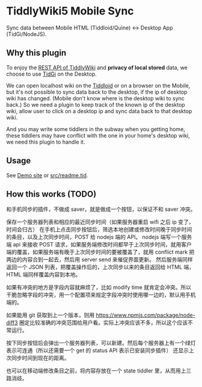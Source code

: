 # TiddlyWiki5 Mobile Sync

Sync data between Mobile HTML (Tiddloid/Quine) <-> Desktop App (TidGi/NodeJS).

## Why this plugin

To enjoy the [REST API of TiddlyWiki](https://tiddlywiki.com/#WebServer%20API) and **privacy of local stored** data, we choose to use [TidGi](https://github.com/tiddly-gittly/TidGi-Desktop) on the Desktop.

We can open localhost wiki on the [Tiddloid](https://github.com/donmor/Tiddloid) or on a browser on the Mobile, but it's not possible to sync data back to the desktop, if the ip of desktop wiki has changed. (Mobile don't know where is the desktop wiki to sync back.) So we need a plugin to keep track of the known ip of the desktop wiki, allow user to click on a desktop ip and sync data back to that desktop wiki.

And you may write some tiddlers in the subway when you getting home, these tiddlers may have conflict with the one in your home's desktop wiki, we need this plugin to handle it.

## Usage

See [Demo site](http://tiddly-gittly.github.io/tw-mobile-sync/) or [src/readme.tid](src/readme.tid).

## How this works (TODO)

和手机同步的插件，不做成 saver，就是做成一个按钮，以保证不和 saver 冲突。

保存一个服务器列表和相应的最近同步时间（如果服务器重启 wifi 之后 ip 变了，时间会归古）
在手机上点击同步按钮后，筛选本地创建或修改时间晚于同步时间的条目，以及上次同步时间，POST 给 nodejs 端的 API。
nodejs 端写一个服务端 api 来接收 POST 请求，如果服务端修改时间都早于上次同步时间，就用客户端的覆盖，如果服务端有晚于上次同步时间的要被覆盖了，就用 conflict mark 把两边的内容合到一起去，然后用 server send 来催促界面更新。
然后服务端同样返回一个 JSON 列表，把覆盖操作后的，上次同步以来的条目返回给 HTML 端，HTML 端同样覆盖内容到本地。

如果有冲突的地方是字段内容就麻烦了，比如 modify time 就肯定会冲突。所以干脆忽略字段的冲突，用一个配置项来规定字段冲突时使用哪一边的，默认用手机端的。

如果能用 git 获取到上一个版本，则用 https://www.npmjs.com/package/node-diff3 圈定比较准确的冲突范围给用户看。实际上冲突应该不多，所以这个应该不常运行。

按下同步按钮后会弹出一个服务器列表，可以新建。然后每个服务器上有一个绿灯表示可连通（所以还需要一个 get 的 status API 表示已安装同步插件）
还显示上次同步时间到现在的距离。

也可以在移动端修改条目之前，将内容存放在一个 state tiddler 里，从而用上三路消歧。
